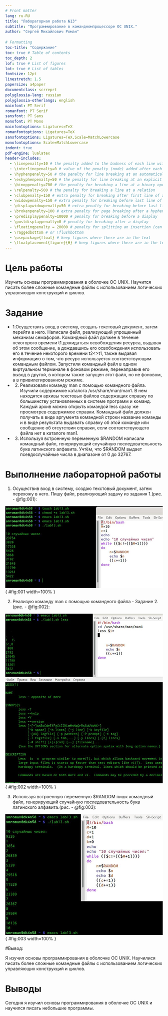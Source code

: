 ```yaml
---
# Front matter
lang: ru-RU
title: "Лабораторная работа №13"
subtitle: "Программирование в командномпроцессоре ОС UNIX."
author: "Сергей Михайлович Роман"

# Formatting
toc-title: "Содержание"
toc: true # Table of contents
toc_depth: 2
lof: true # List of figures
lot: true # List of tables
fontsize: 12pt
linestretch: 1.5
papersize: a4paper
documentclass: scrreprt
polyglossia-lang: russian
polyglossia-otherlangs: english
mainfont: PT Serif
romanfont: PT Serif
sansfont: PT Sans
monofont: PT Mono
mainfontoptions: Ligatures=TeX
romanfontoptions: Ligatures=TeX
sansfontoptions: Ligatures=TeX,Scale=MatchLowercase
monofontoptions: Scale=MatchLowercase
indent: true
pdf-engine: lualatex
header-includes:
  - \linepenalty=10 # the penalty added to the badness of each line within a paragraph (no associated penalty node) Increasing the value makes tex try to have fewer lines in the paragraph.
  - \interlinepenalty=0 # value of the penalty (node) added after each line of a paragraph.
  - \hyphenpenalty=50 # the penalty for line breaking at an automatically inserted hyphen
  - \exhyphenpenalty=50 # the penalty for line breaking at an explicit hyphen
  - \binoppenalty=700 # the penalty for breaking a line at a binary operator
  - \relpenalty=500 # the penalty for breaking a line at a relation
  - \clubpenalty=150 # extra penalty for breaking after first line of a paragraph
  - \widowpenalty=150 # extra penalty for breaking before last line of a paragraph
  - \displaywidowpenalty=50 # extra penalty for breaking before last line before a display math
  - \brokenpenalty=100 # extra penalty for page breaking after a hyphenated line
  - \predisplaypenalty=10000 # penalty for breaking before a display
  - \postdisplaypenalty=0 # penalty for breaking after a display
  - \floatingpenalty = 20000 # penalty for splitting an insertion (can only be split footnote in standard LaTeX)
  - \raggedbottom # or \flushbottom
  - \usepackage{float} # keep figures where there are in the text
  - \floatplacement{figure}{H} # keep figures where there are in the text
---
```


# Цель работы

Изучить основы программирования в оболочке ОС UNIX. Научится писать более сложные командные файлы с использованием логических управляющих конструкций и циклов.

# Задание

- 1.Осуществить вход в систему, создать текстовый документ, затем перейти в него. Написали файл, реализующий упрощенный механизм семафоров. Командный файл должен в течение некоторого времени t1 дожидаться освобождения ресурса, выдавая об этом сообщение, а дождавшись его освобождения использовать его в течение некоторого времени t2<>t1, также выдавая информацию о том, что ресурс используется соответствующим командным файлом. Запустили командный файл в одном виртуальном терминале в фоновом режиме, перенаправив его вывод в другой, в котором также запущен этот файл, но не фоновом, а в привилегированном режиме.
- 2. Реализовали команду man с помощью командного файла. Изучили содержимое каталога /usr/share/man/man1. В нем находятся архивы текстовых файлов содержащих справку по большинству установленных в системе программ и команд. Каждый архив можно открыть командой less сразу же просмотрев содержимое справки. Командный файл должен получать в виде аргумента командной строки название команды и в виде результата выдавать справку об этой команде или сообщение об отсутствии справки, если соответствующего файла нет в каталоге man1.
- 3. Используя встроенную переменную $RANDOM написали командный файл, генерирующий случайную последовательность букв латинского алфавита. Учтём, что $RANDOM выдает псевдослучайные числа в диапазоне от 0 до 32767. 

# Выполнение лабораторной работы

1. Осуществив вход в систему, создаю текстовый документ, затем перехожу в него. Пишу файл, реализующий задачу из задания 1.(рис. - @fig:001):

![Задание 1](image/1.jpg){ #fig:001 width=100% }

2. Реализую команду man с помощью командного файла - Задание 2.(рис. - @fig:002):

![команда man](image/2.jpg){ #fig:002 width=100% }

3. Используя встроенную переменную $RANDOM пишк командный файл, генерирующий случайную последовательность букв латинского алфавита.(рис. - @fig:003):

![Случайные числа](image/3.jpg){ #fig:003 width=100% } 

#Вывод:

Я изучил основы программирования в оболочке ОС UNIX. Научилися писать более сложные командные файлы с использованием логических управляющих конструкций и циклов.



# Выводы

Сегодня я изучил основы программирования в оболочке ОС UNIX и научился писать небольшие программы. 
